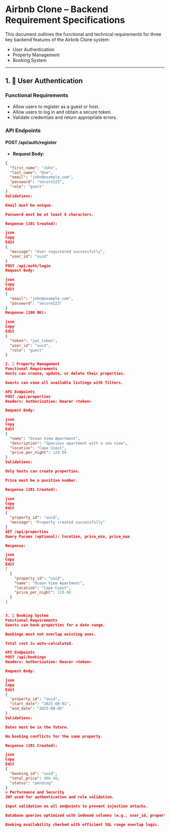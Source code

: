 # Airbnb Clone – Backend Requirement Specifications

This document outlines the functional and technical requirements for three key backend features of the Airbnb Clone system:

- User Authentication
- Property Management
- Booking System

---

## 1. 🔐 User Authentication

### Functional Requirements
- Allow users to register as a guest or host.
- Allow users to log in and obtain a secure token.
- Validate credentials and return appropriate errors.

### API Endpoints

#### POST /api/auth/register
- **Request Body:**
```json
{
  "first_name": "John",
  "last_name": "Doe",
  "email": "john@example.com",
  "password": "secure123",
  "role": "guest"
}
Validations:

Email must be unique.

Password must be at least 8 characters.

Response (201 Created):

json
Copy
Edit
{
  "message": "User registered successfully",
  "user_id": "uuid"
}
POST /api/auth/login
Request Body:

json
Copy
Edit
{
  "email": "john@example.com",
  "password": "secure123"
}
Response (200 OK):

json
Copy
Edit
{
  "token": "jwt_token",
  "user_id": "uuid",
  "role": "guest"
}

2. 🏡 Property Management
Functional Requirements
Hosts can create, update, or delete their properties.

Guests can view all available listings with filters.

API Endpoints
POST /api/properties
Headers: Authorization: Bearer <token>

Request Body:

json
Copy
Edit
{
  "name": "Ocean View Apartment",
  "description": "Spacious apartment with a sea view",
  "location": "Cape Coast",
  "price_per_night": 120.00
}
Validations:

Only hosts can create properties.

Price must be a positive number.

Response (201 Created):

json
Copy
Edit
{
  "property_id": "uuid",
  "message": "Property created successfully"
}
GET /api/properties
Query Params (optional): location, price_min, price_max

Response:

json
Copy
Edit
[
  {
    "property_id": "uuid",
    "name": "Ocean View Apartment",
    "location": "Cape Coast",
    "price_per_night": 120.00
  }
]


3. 📅 Booking System
Functional Requirements
Guests can book properties for a date range.

Bookings must not overlap existing ones.

Total cost is auto-calculated.

API Endpoints
POST /api/bookings
Headers: Authorization: Bearer <token>

Request Body:

json
Copy
Edit
{
  "property_id": "uuid",
  "start_date": "2025-08-01",
  "end_date": "2025-08-05"
}
Validations:

Dates must be in the future.

No booking conflicts for the same property.

Response (201 Created):

json
Copy
Edit
{
  "booking_id": "uuid",
  "total_price": 480.00,
  "status": "pending"
}
⚙️ Performance and Security
JWT used for authentication and role validation.

Input validation on all endpoints to prevent injection attacks.

Database queries optimized with indexed columns (e.g., user_id, property_id).

Booking availability checked with efficient SQL range overlap logic.

